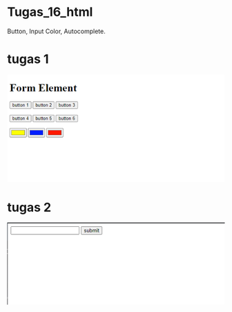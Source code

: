 # Tugas_16_html
Button, Input Color, Autocomplete.
# tugas 1
![tugas16](tg161.png)
# tugas 2
![tugas16](tg162.png)
